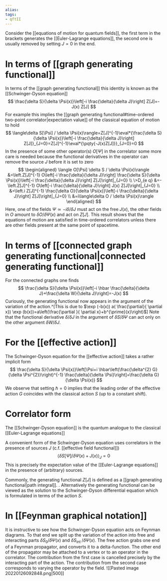 ```yaml
---
alias:
tags:
- qftII
---
```

Consider the [[equations of motion for quantum fields]], 
the first term in the brackets generates the [[Euler-Lagrange equations]], the second one is usually removed by setting $J=0$ in the end. 
# In terms of [[graph generating functional]]
In terms of the [[graph generating functional]] this identity is known as the [[Schwinger-Dyson equation]]
$$
\frac{\delta S}{\delta \Psi(x)}\left[-i \frac{\delta}{\delta J}\right] Z[J]=-J(x) Z[J]
$$
For example this implies the [[graph generating functional#time-ordered two-point correlator|expectation value]] of the classical equation of motion to hold
$$
\langle\delta S[\Psi] / \delta \Psi(x)\rangle=Z[J]^{-1}\eval*{\frac{\delta S}{\delta \Psi(x)}\left[-i \frac{\delta}{\delta J}\right] Z[J]}_{J=0}=Z[J]^{-1}\eval*{\pqty{-J(x)Z[J]}}_{J=0}=0
$$
In the presence of some other operator(s) $O[\Psi]$ in the correlator some more care is needed because the functional derivatives in the operator can remove the source $J$ before it is set to zero
$$
\begin{aligned}
\langle O[\Psi] \delta S / \delta \Psi(x)\rangle &=\left.Z[J]^{-1} O\left[-i \frac{\delta}{\delta J}\right] \frac{\delta S}{\delta \Psi(x)}\left[-i \frac{\delta}{\delta J}\right] Z[J]\right|_{J=0} \\
\>D_{e q} &=-\left.Z[J]^{-1} O\left[-i \frac{\delta}{\delta J}\right] J(x) Z[J]\right|_{J=0} \\
&=\left.i Z[J]^{-1} \frac{\delta O}{\delta \Psi(x)}\left[-i \frac{\delta}{\delta J}\right] Z[J]\right|_{J=0} \\
&=i\langle\delta O / \delta \Psi(x)\rangle
\end{aligned}
$$
Here, one of the fields $\Psi \simeq-i \delta / \delta J$ must act on the free $J(x)$, the other fields in $O$ amount to $\delta O / \delta \Psi(x)$ and act on $Z[J]$. This result shows that the equations of motion are satisfied in time-ordered correlators unless there are other fields present at the same point of spacetime.

# In terms of [[connected graph generating functional|connected generating functional]]


For the connected graphs one finds
$$
\frac{\delta S}{\delta \Psi(x)}\left[-i \hbar \frac{\delta}{\delta J}+\frac{\delta W}{\delta J}\right]=-J(x)
$$
Curiously, the generating functional now appears in the argument of the variation of the action.^[This is due  to  $\exp (-b(x)) a( \frac{\partial}{ \partial x}) \exp (b(x))=a\left(\frac{\partial }{ \partial x}+b^{\prime}(x)\right)$] Note that the functional derivative $\delta / \delta J$ in the argument of $\delta S / \delta \Psi$ can act only on the other argument $\delta W / \delta J$. 


# For the [[effective action]]
The Schwinger-Dyson equation for the [[effective action]] takes a rather implicit form
$$
\frac{\delta S}{\delta \Psi(x)}\left[\Psi+i \hbar\left(\frac{\delta^{2} G}{\delta \Psi^{2}}\right)^{-1} \frac{\delta}{\delta \Psi}\right]=\frac{\delta G}{\delta \Psi(x)}
$$
We observe that setting $\hbar=0$ implies that the leading order of the effective action $G$ coincides with the classical action $S$ (up to a constant shift).

# Correlator form
The [[Schwinger-Dyson equation]] is the quantum analogue to the classical [[Euler-Lagrange equations]]

A convenient form of the Schwinger-Dyson equation uses correlators in the presence of sources $J$ (c.f. [[effective field functional]])
$$
\langle\delta S[\Psi] / \delta \Psi(x)+J(x)\rangle_{J}=0
$$
This is precisely the expectation value of the [[Euler-Lagrange equations]] in the presence of (arbitrary) sources. 

Commonly, the generating functional $Z[J]$ is defined as a [[graph generating functional|path integral]]. . Alternatively the generating functional can be viewed as the solution to the Schwinger-Dyson differential equation which is formulated in terms of the action $S$.




# In [[Feynman graphical notation]]
It is instructive to see how the Schwinger-Dyson equation acts on Feynman diagrams. To that end we split up the variation of the action into free and interacting parts $\delta S_{0} / \delta \Psi(x)$ and $\delta S_{\text {int }} / \delta \Psi(x)$. The free action grabs one end of a Feynman propagator, and converts it to a delta-function. The other end of the propagator may be attached to a vertex or to an operator in the correlator. The contribution from the first case is cancelled precisely by the interacting part of the action. The contribution from the second case corresponds to varying the operator by the field.
![[Pasted image 20220126092848.png|500]]